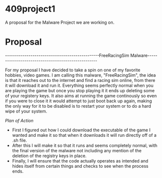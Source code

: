 # 409project1
A proposal for the Malware Project we are working on.

# Proposal 
------------------------------------------------FreeRacingSim Malware----------------------------------------------------

For my proposal I have decided to take a spin on one of my favorite hobbies, video games.  I am calling this malware, "FreeRacingSim", the idea is that it reaches out to the internet and find a racing sim online, from there it will download it and run it. Everything seems perfectly normal when you are playing the game but once you stop playing it it ends up deleting some of your registery keys.  It also aims at running the game continously so even if you were to close it it would attempt to just boot back up again, making the only way for it to be disabled is to restart your system or to do a hard wipe of your system.   

_Plan of Action_
* First I figured out how I could download the executable of the game I wanted and make it so that when it downloads it will run directly off of a .sh file. 
* After this I will make it so that it runs and seems completely normal, with the final version of the malware not including any mention of the deletion of the registry keys in place.
* Finally, I will ensure that the code actually operates as intended and hides itself from certain things and checks to see when the process ends. 

